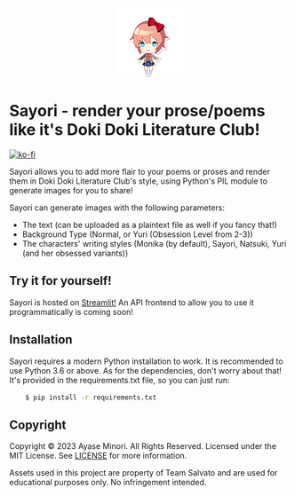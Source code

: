 <p align="center">
   <img alt="Sayori" src="./sayori.png">
</p>

# Sayori - render your prose/poems like it's Doki Doki Literature Club! 
[![ko-fi](https://ko-fi.com/img/githubbutton_sm.svg)](https://ko-fi.com/Y8Y6Y0W4)

Sayori allows you to add more flair to your poems or proses and render them in Doki Doki Literature Club's style, using Python's PIL module to generate images for you to share!

Sayori can generate images with the following parameters:

- The text (can be uploaded as a plaintext file as well if you fancy that!)
- Background Type (Normal, or Yuri (Obsession Level from 2-3))
- The characters' writing styles (Monika (by default), Sayori, Natsuki, Yuri (and her obsessed variants))

## Try it for yourself!
Sayori is hosted on [Streamlit!](https://sayori.streamlit.app/) An API frontend to allow you to use it programmatically is coming soon!

## Installation

Sayori requires a modern Python installation to work. It is recommended to use Python 3.6 or above. As for the dependencies, don't worry about that! It's provided in the requirements.txt file, so you can just run:

```bash
    $ pip install -r requirements.txt
```
## Copyright

Copyright &copy; 2023 Ayase Minori. All Rights Reserved. Licensed under the MIT License. See [LICENSE](./LICENSE) for more information.

Assets used in this project are property of Team Salvato and are used for educational purposes only. No infringement intended.
